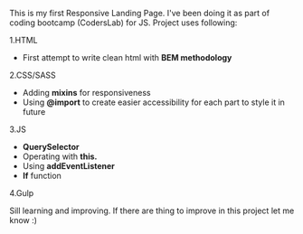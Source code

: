 This is my first Responsive Landing Page. I've been doing it as part of coding bootcamp (CodersLab) for JS. 
Project uses following:

1.HTML
  - First attempt to write clean html with **BEM methodology**

2.CSS/SASS
  - Adding **mixins** for responsiveness
  - Using **@import** to create easier accessibility for each part to style it in future

3.JS
  - **QuerySelector**
  - Operating with **this.**
  - Using **addEventListener**
  - **If** function

4.Gulp

Sill learning and improving. If there are thing to improve in this project let me know :) 